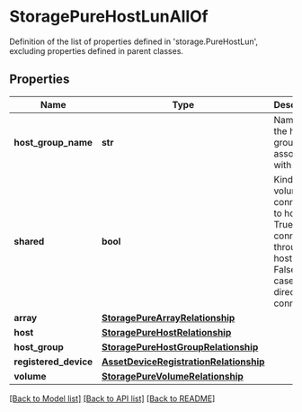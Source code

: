 # StoragePureHostLunAllOf

Definition of the list of properties defined in 'storage.PureHostLun', excluding properties defined in parent classes.
## Properties
Name | Type | Description | Notes
------------ | ------------- | ------------- | -------------
**host_group_name** | **str** | Name of the host group associated with LUN. | [optional] [readonly] 
**shared** | **bool** | Kind of volume connection to host. True if it is connected through host group. False in case of direct host connection. | [optional] [readonly] 
**array** | [**StoragePureArrayRelationship**](StoragePureArrayRelationship.md) |  | [optional] 
**host** | [**StoragePureHostRelationship**](StoragePureHostRelationship.md) |  | [optional] 
**host_group** | [**StoragePureHostGroupRelationship**](StoragePureHostGroupRelationship.md) |  | [optional] 
**registered_device** | [**AssetDeviceRegistrationRelationship**](AssetDeviceRegistrationRelationship.md) |  | [optional] 
**volume** | [**StoragePureVolumeRelationship**](StoragePureVolumeRelationship.md) |  | [optional] 

[[Back to Model list]](../README.md#documentation-for-models) [[Back to API list]](../README.md#documentation-for-api-endpoints) [[Back to README]](../README.md)



